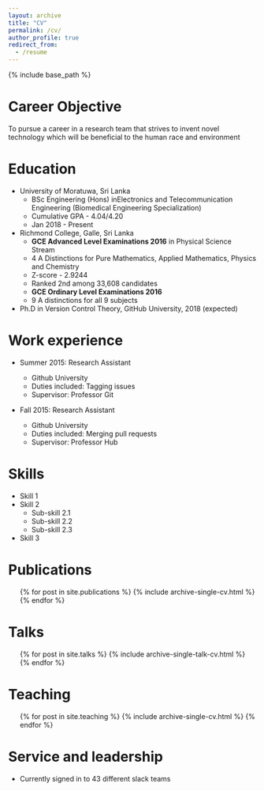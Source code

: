 ```yaml
---
layout: archive
title: "CV"
permalink: /cv/
author_profile: true
redirect_from:
  - /resume
---
```


{% include base_path %}

Career Objective
======
To pursue a career in a research team that strives to invent novel technology which will be beneficial to the human race and environment

Education
======
* University of Moratuwa, Sri Lanka
  * BSc Engineering (Hons) inElectronics and Telecommunication Engineering (Biomedical Engineering Specialization)
  * Cumulative GPA - 4.04/4.20
  * Jan 2018 - Present
* Richmond College, Galle, Sri Lanka
  * **GCE Advanced Level Examinations 2016** in Physical Science Stream 
  * 4 A Distinctions for Pure Mathematics, Applied Mathematics, Physics and Chemistry
  * Z-score - 2.9244
  * Ranked 2nd among 33,608 candidates
  * **GCE Ordinary Level Examinations 2016**
  * 9 A distinctions for all 9 subjects
* Ph.D in Version Control Theory, GitHub University, 2018 (expected)

Work experience
======
* Summer 2015: Research Assistant
  * Github University
  * Duties included: Tagging issues
  * Supervisor: Professor Git

* Fall 2015: Research Assistant
  * Github University
  * Duties included: Merging pull requests
  * Supervisor: Professor Hub
  
Skills
======
* Skill 1
* Skill 2
  * Sub-skill 2.1
  * Sub-skill 2.2
  * Sub-skill 2.3
* Skill 3

Publications
======
  <ul>{% for post in site.publications %}
    {% include archive-single-cv.html %}
  {% endfor %}</ul>
  
Talks
======
  <ul>{% for post in site.talks %}
    {% include archive-single-talk-cv.html %}
  {% endfor %}</ul>
  
Teaching
======
  <ul>{% for post in site.teaching %}
    {% include archive-single-cv.html %}
  {% endfor %}</ul>
  
Service and leadership
======
* Currently signed in to 43 different slack teams
